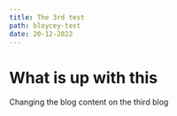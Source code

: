 ```yaml
---
title: The 3rd test
path: bloycey-test
date: 20-12-2022
---
```


# What is up with this

Changing the blog content on the third blog
